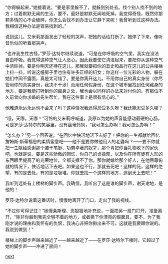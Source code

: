 
“你得躲起来，”她接着说，“要是家里躲不了，就躲到别处去。找个别人找不到的地方；过着默默无闻的生活，要不，最好是默默无闻地死掉。我觉得奇怪，既然你那颗多情的心不会破碎，你怎么会找不到办法让它静下来呢！我曾听到过这种办法。我相信这种办法是容易找到的。”

说到这儿，艾米莉那面发出了轻轻的哭声，把她的话给打断了。她停了下来，像听音乐似的听着那哭声。

“也许我生性古怪，”罗莎·达特尔继续说道，“可是在你呼吸的空气里，我实在没法自由呼吸。我觉得这种空气让人恶心。因此我要使它清洁起来，要把你从这种空气中清除掉。要是你明天还待在这儿，那我就要把你的丑史和品行在这儿的公共楼梯上抖一抖。听说这幢房子里也住有许多正经的妇女；你这样一位光彩的人物，躲在她们中间不露面，真是太可惜了。要是你离开这儿，不用你自己的真实身份（你尽管用你的真实身份，我决不干涉）而用任何假身份，在这个城市里找到任何藏身的地方，要是我能打听到你的藏身之处，我也会以同样的办法来对付你的。有那位不久前曾向你求婚的先生帮忙，我在这件事上是很有信心的。”

他难道永远永远也不会来了吗？这种情况我还得忍受多久呀？我还能忍受多久哪？

“哦，天哪，天哪！”可怜的艾米莉呼喊道，我原以为她的声音能感动最硬的心肠，可是罗莎·达特尔的笑容里，没有丝毫怜悯，“我可怎么办啊！我可怎么办啊！”

“怎么办？”另一个回答说，“在回忆中快活地活下去好了！把你的一生都献给回忆詹姆斯·斯蒂福思的柔情蜜意吧——他不是要你做他用人的老婆吗？——要不你就把一生献给感谢那个腰干笔挺、功劳卓著的奴才，那个肯把你当礼物收下的家伙吧。也就是说，要是这些骄傲的回忆，你自己的贞操观，以及你在所有徒有人形的东西眼里提高了的光荣地位，全都支撑不了你，那你就嫁给那个好人，在他屈尊俯就的情况下，快活地活下去吧。如果这也不行，那就去死吧！这样的死，这样的绝望，有的是去处，有的是垃圾堆。你就去找一个这样的地方，逃到天上去吧！”

我听到远处有上楼梯的脚步声。我确信，我听出了这是谁的脚步声，谢天谢地，是他的！

罗莎·达特尔说着这番话时，慢慢地离开了门口，走出了我的视线。

“不过你可得记住！”她慢条斯理、恶狠狠地补充说，一面把另一扇门打开，准备离开，“除非你躲到我完全够不着的地方，或者撕下你漂亮的假面具，要不，为了我刚才说的理由和我怀有的仇恨，我决心非把你揪出来不可。这就是我要跟你说的。我说到做到！”

楼梯上的脚步声越来越近了——越来越近了——在罗莎·达特尔下楼时，它超过了她的脚步声——冲进了房间！

[next](page639.md)